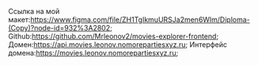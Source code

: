 Ссылка на мой макет:https://www.figma.com/file/ZH1TgIkmuURSJa2men6Wlm/Diploma-(Copy)?node-id=932%3A2802;
Github:https://github.com/Mrleonov2/movies-explorer-frontend;
Домен:https://api.movies.leonov.nomorepartiesxyz.ru;
Интерфейс домена:https://movies.leonov.nomorepartiesxyz.ru;
